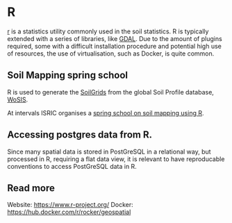 # R

[r](https://www.r-project.org/) is a statistics utility commonly used in the soil statistics. R is typically extended with a series of libraries, like [GDAL](gdal.md). 
Due to the amount of plugins required, some with a difficult installation procedure and potential high use of resources, the use of virtualisation, such as Docker, is quite common.

## Soil Mapping spring school

R is used to generate the [SoilGrids](https://soilgrids.org/) from the global Soil Profile database, [WoSIS](https://www.isric.org/index.php/explore/wosis).

At intervals ISRIC organises a [spring school on soil mapping using R](https://dev.isric.org/utilise/capacity-building/springschool).

## Accessing postgres data from R.

Since many spatial data is stored in PostGreSQL in a relational way, but processed in R, requiring a flat data view, it is relevant to have reproducable conventions to access PostGreSQL data in R.

## Read more

Website: https://www.r-project.org/
Docker: https://hub.docker.com/r/rocker/geospatial